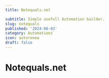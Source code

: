 ```yaml
---
title: Notequals.net

subtitle: Simple usefull Automation builder.
slug: notequals
published: '2024-06-03'
category: Automations
icon: autorenew
draft: false
---
```


# Notequals.net
